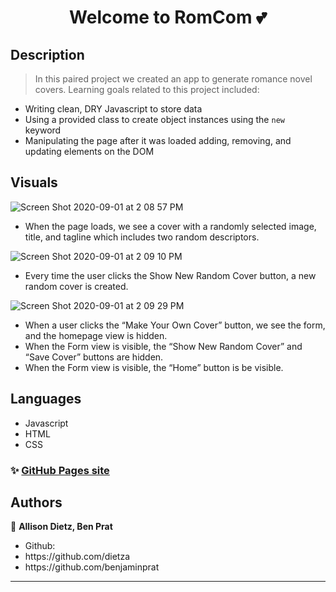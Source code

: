 <h1 align="center">Welcome to RomCom 💕</h1>
<p>
</p>


## Description

> In this paired project we created an app to generate romance novel covers. Learning goals related to this project included:
* Writing clean, DRY Javascript to store data
* Using a provided class to create object instances using the `new ` keyword
* Manipulating the page after it was loaded adding, removing, and updating elements on the DOM


## Visuals

![Screen Shot 2020-09-01 at 2 08 57 PM](https://user-images.githubusercontent.com/65628677/91902304-ba9aa780-ec5e-11ea-97d5-36014ddb0197.png)

* When the page loads, we see a cover with a randomly selected image, title, and tagline which includes two random descriptors.

![Screen Shot 2020-09-01 at 2 09 10 PM](https://user-images.githubusercontent.com/65628677/91902325-c1291f00-ec5e-11ea-8953-dba33d28b1e1.png)

* Every time the user clicks the Show New Random Cover button, a new random cover is created.


![Screen Shot 2020-09-01 at 2 09 29 PM](https://user-images.githubusercontent.com/65628677/91902342-c7b79680-ec5e-11ea-913f-6d91a4881da8.png)

* When a user clicks the “Make Your Own Cover” button, we see the form, and the homepage view is hidden.
* When the Form view is visible, the “Show New Random Cover” and “Save Cover” buttons are hidden.
* When the Form view is visible, the “Home” button is be visible.


## Languages

* Javascript
* HTML
* CSS


### ✨ [GitHub Pages site](https://dietza.github.io/RomCom/)



## Authors

👤    **Allison Dietz, Ben Prat**


* Github:
* https:\/\/github.com\/dietza
* https:\/\/github.com\/benjaminprat


***
